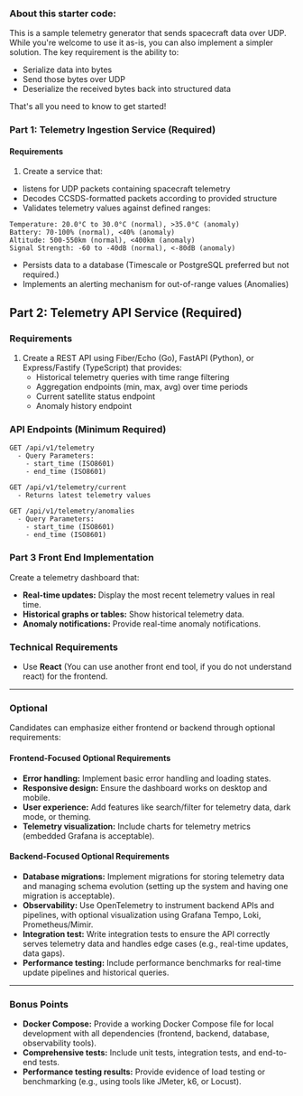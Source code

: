 ### About this starter code:
This is a sample telemetry generator that sends spacecraft data over UDP. While you're welcome to use it as-is, you can also implement a simpler solution. The key requirement is the ability to:
- Serialize data into bytes
- Send those bytes over UDP
- Deserialize the received bytes back into structured data

That's all you need to know to get started!

### Part 1: Telemetry Ingestion Service (Required)
#### Requirements

1. Create a service that:

* listens for UDP packets containing spacecraft telemetry
* Decodes CCSDS-formatted packets according to provided structure
* Validates telemetry values against defined ranges:
```
Temperature: 20.0°C to 30.0°C (normal), >35.0°C (anomaly)
Battery: 70-100% (normal), <40% (anomaly)
Altitude: 500-550km (normal), <400km (anomaly)
Signal Strength: -60 to -40dB (normal), <-80dB (anomaly)
```

* Persists data to a database (Timescale or PostgreSQL preferred but not required.)
* Implements an alerting mechanism for out-of-range values (Anomalies)



## Part 2: Telemetry API Service (Required)
### Requirements
1. Create a REST API using Fiber/Echo (Go), FastAPI (Python), or Express/Fastify (TypeScript) that provides:
   - Historical telemetry queries with time range filtering
   - Aggregation endpoints (min, max, avg) over time periods
   - Current satellite status endpoint
   - Anomaly history endpoint

### API Endpoints (Minimum Required)
```
GET /api/v1/telemetry
  - Query Parameters: 
    - start_time (ISO8601)
    - end_time (ISO8601)
    
GET /api/v1/telemetry/current
  - Returns latest telemetry values

GET /api/v1/telemetry/anomalies
  - Query Parameters:
    - start_time (ISO8601)
    - end_time (ISO8601)
```


### Part 3 Front End Implementation
Create a telemetry dashboard that:
- **Real-time updates:** Display the most recent telemetry values in real time.
- **Historical graphs or tables:** Show historical telemetry data.
- **Anomaly notifications:** Provide real-time anomaly notifications.


### Technical Requirements
- Use **React** (You can use another front end tool, if you do not understand react) for the frontend.

---

### Optional
Candidates can emphasize either frontend or backend through optional requirements:

#### Frontend-Focused Optional Requirements
- **Error handling:** Implement basic error handling and loading states.
- **Responsive design:** Ensure the dashboard works on desktop and mobile.
- **User experience:** Add features like search/filter for telemetry data, dark mode, or theming.
- **Telemetry visualization:** Include charts for telemetry metrics (embedded Grafana is acceptable).

#### Backend-Focused Optional Requirements
- **Database migrations:** Implement migrations for storing telemetry data and managing schema evolution (setting up the system and having one migration is acceptable).
- **Observability:** Use OpenTelemetry to instrument backend APIs and pipelines, with optional visualization using Grafana Tempo, Loki, Prometheus/Mimir.
- **Integration test:** Write integration tests to ensure the API correctly serves telemetry data and handles edge cases (e.g., real-time updates, data gaps).
- **Performance testing:** Include performance benchmarks for real-time update pipelines and historical queries.

---

### Bonus Points
- **Docker Compose:** Provide a working Docker Compose file for local development with all dependencies (frontend, backend, database, observability tools).
- **Comprehensive tests:** Include unit tests, integration tests, and end-to-end tests.
- **Performance testing results:** Provide evidence of load testing or benchmarking (e.g., using tools like JMeter, k6, or Locust).